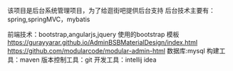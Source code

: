 该项目是后台系统管理项目，为了给逛街吧提供后台支持
后台技术主要有：spring,springMVC，mybatis

前端技术：bootstrap,angularjs,jquery
使用的bootstrap 模板
https://gurayyarar.github.io/AdminBSBMaterialDesign/index.html
https://github.com/modularcode/modular-admin-html
数据库:mysql
构建工具：maven
版本控制工具：git
开发工具：intellij idea